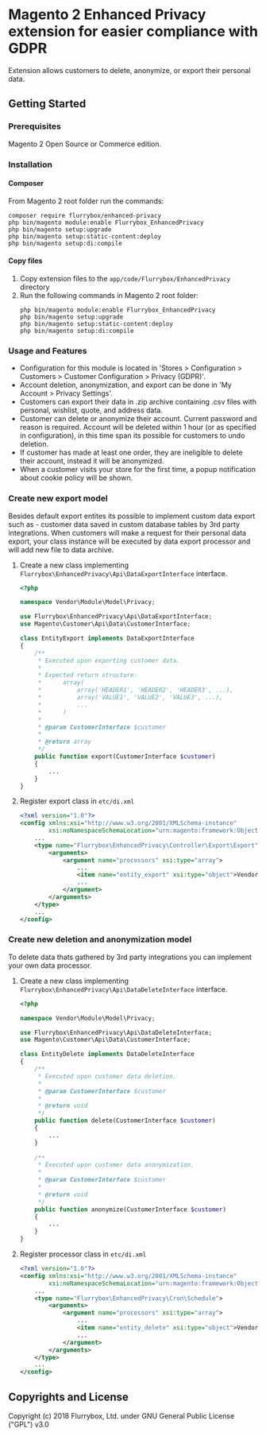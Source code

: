# Magento 2 Enhanced Privacy extension for easier compliance with GDPR #

Extension allows customers to delete, anonymize, or export their personal data.

## Getting Started ##

### Prerequisites ###

Magento 2 Open Source or Commerce edition.

### Installation ###

#### Composer ####

From Magento 2 root folder run the commands:  
```
composer require flurrybox/enhanced-privacy
php bin/magento module:enable Flurrybox_EnhancedPrivacy
php bin/magento setup:upgrade
php bin/magento setup:static-content:deploy
php bin/magento setup:di:compile
```

#### Copy files ####

1. Copy extension files to the `app/code/Flurrybox/EnhancedPrivacy` directory
2. Run the following commands in Magento 2 root folder:
    ```
    php bin/magento module:enable Flurrybox_EnhancedPrivacy
    php bin/magento setup:upgrade
    php bin/magento setup:static-content:deploy
    php bin/magento setup:di:compile
    ```

### Usage and Features ###

* Configuration for this module is located in 'Stores > Configuration > Customers > Customer Configuration > Privacy (GDPR)'.
* Account deletion, anonymization, and export can be done in 'My Account > Privacy Settings'.
* Customers can export their data in .zip archive containing .csv files with personal, wishlist, quote, and address data.
* Customer can delete or anonymize their account. Current password and reason is required. Account will be deleted within 1 hour (or as specified in configuration), in this time span its possible for customers to undo deletion.
* If customer has made at least one order, they are ineligible to delete their account, instead it will be anonymized.
* When a customer visits your store for the first time, a popup notification about cookie policy will be shown.

### Create new export model ###
Besides default export entites its possible to implement custom data export such as - customer data saved in custom database tables by 3rd party integrations.
When customers will make a request for their personal data export, your class instance will be executed by data export processor and will add new file to data archive.

1. Create a new class implementing `Flurrybox\EnhancedPrivacy\Api\DataExportInterface` interface.
    ```php
    <?php
    
    namespace Vendor\Module\Model\Privacy;
    
    use Flurrybox\EnhancedPrivacy\Api\DataExportInterface;
    use Magento\Customer\Api\Data\CustomerInterface;
    
    class EntityExport implements DataExportInterface
    {
        /**
         * Executed upon exporting customer data.
         *
         * Expected return structure:
         *      array(
         *          array('HEADER1', 'HEADER2', 'HEADER3', ...),
         *          array('VALUE1', 'VALUE2', 'VALUE3', ...),
         *          ...
         *      )
         *
         * @param CustomerInterface $customer
         *
         * @return array
         */
        public function export(CustomerInterface $customer)
        {
            ...
        }
    }
    ```
2. Register export class in `etc/di.xml`
    ```xml
    <?xml version="1.0"?>
    <config xmlns:xsi="http://www.w3.org/2001/XMLSchema-instance"
            xsi:noNamespaceSchemaLocation="urn:magento:framework:ObjectManager/etc/config.xsd">
        ...
        <type name="Flurrybox\EnhancedPrivacy\Controller\Export\Export">
            <arguments>
                <argument name="processors" xsi:type="array">
                    ...
                    <item name="entity_export" xsi:type="object">Vendor\Module\Model\Privacy\EntityExport</item>
                    ...
                </argument>
            </arguments>
        </type>
        ...
    </config>
    ```

### Create new deletion and anonymization model
To delete data thats gathered by 3rd party integrations you can implement your own data processor.

1. Create a new class implementing `Flurrybox\EnhancedPrivacy\Api\DataDeleteInterface` interface.
    ```php
    <?php
    
    namespace Vendor\Module\Model\Privacy;
    
    use Flurrybox\EnhancedPrivacy\Api\DataDeleteInterface;
    use Magento\Customer\Api\Data\CustomerInterface;
    
    class EntityDelete implements DataDeleteInterface
    {
        /**
         * Executed upon customer data deletion.
         *
         * @param CustomerInterface $customer
         *
         * @return void
         */
        public function delete(CustomerInterface $customer)
        {
            ...
        }
        
        /**
         * Executed upon customer data anonymization.
         *
         * @param CustomerInterface $customer
         *
         * @return void
         */
        public function anonymize(CustomerInterface $customer)
        {
            ...
        }
    }
    ```
2. Register processor class in `etc/di.xml`
    ```xml
    <?xml version="1.0"?>
    <config xmlns:xsi="http://www.w3.org/2001/XMLSchema-instance"
            xsi:noNamespaceSchemaLocation="urn:magento:framework:ObjectManager/etc/config.xsd">
        ...
        <type name="Flurrybox\EnhancedPrivacy\Cron\Schedule">
            <arguments>
                <argument name="processors" xsi:type="array">
                    ...
                    <item name="entity_delete" xsi:type="object">Vendor\Module\Model\Privacy\EntityDelete</item>
                    ...
                </argument>
            </arguments>
        </type>
        ...
    </config>
    ```

## Copyrights and License ##

Copyright (c) 2018 Flurrybox, Ltd. under GNU General Public License ("GPL") v3.0
